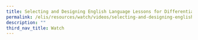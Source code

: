 ```yaml
---
title: Selecting and Designing English Language Lessons for Differentiated Instruction
permalink: /elis/resources/watch/videos/selecting-and-designing-english-language-lessons/
description: ""
third_nav_title: Watch
---
```

